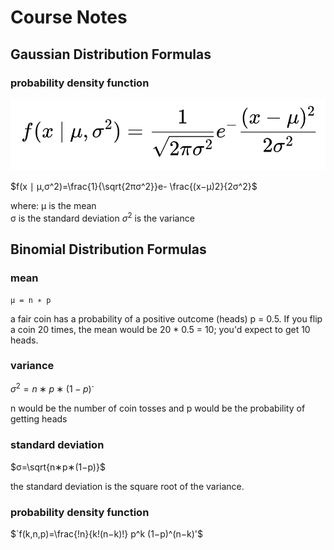 # Course Notes

## Gaussian Distribution Formulas
### probability density function

![density function](images/density_function.png)

$`f(x ∣ μ,σ^2)=\frac{1}{\sqrt{2πσ^2}}e-
\frac{(x−μ)2​}{2σ^2}`$

where:
    μ​ is the mean  
    σ is the standard deviation
    $σ^2$ is the variance​

## Binomial Distribution Formulas
### mean
    μ = n ∗ p
a fair coin has a probability of a positive outcome (heads) p = 0.5. If you flip a coin 20 times, the mean would be 20 * 0.5 = 10; you'd expect to get 10 heads.
### variance
$`σ^2=n∗p∗(1−p)`$`

 n would be the number of coin tosses and p would be the probability of getting heads

 ### standard deviation
$`σ=\sqrt{n∗p∗(1−p)}`$

 the standard deviation is the square root of the variance.

 ### probability density function
 $`f(k,n,p)=\frac{!n}{k!(n−k)!} ​p^k (1−p)^(n−k)'$